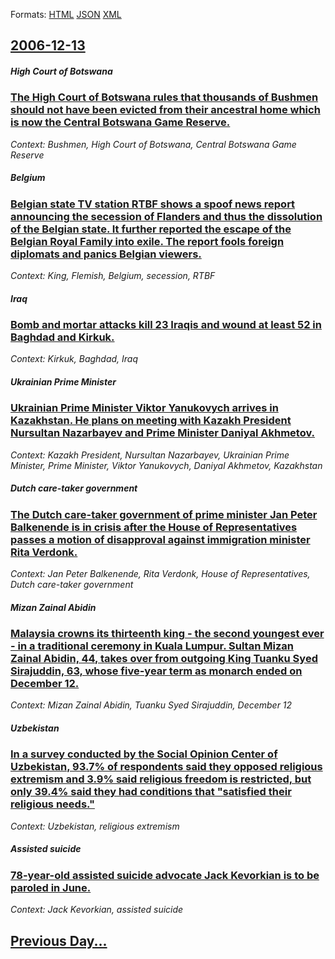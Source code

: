
Formats: [HTML](2006/12/13/index.html)  [JSON](2006/12/13/index.json)  [XML](2006/12/13/index.xml)  

## [2006-12-13](/news/2006/12/13/index.md)

##### High Court of Botswana
### [ The High Court of Botswana rules that thousands of Bushmen should not have been evicted from their ancestral home which is now the Central Botswana Game Reserve. ](/news/2006/12/13/the-high-court-of-botswana-rules-that-thousands-of-bushmen-should-not-have-been-evicted-from-their-ancestral-home-which-is-now-the-central.md)
_Context: Bushmen, High Court of Botswana, Central Botswana Game Reserve_

##### Belgium
### [ Belgian state TV station RTBF shows a spoof news report announcing the secession of Flanders and thus the dissolution of the Belgian state. It further reported the escape of the Belgian Royal Family into exile. The report fools foreign diplomats and panics Belgian viewers. ](/news/2006/12/13/belgian-state-tv-station-rtbf-shows-a-spoof-news-report-announcing-the-secession-of-flanders-and-thus-the-dissolution-of-the-belgian-state.md)
_Context: King, Flemish, Belgium, secession, RTBF_

##### Iraq
### [ Bomb and mortar attacks kill 23 Iraqis and wound at least 52 in Baghdad and Kirkuk. ](/news/2006/12/13/bomb-and-mortar-attacks-kill-23-iraqis-and-wound-at-least-52-in-baghdad-and-kirkuk.md)
_Context: Kirkuk, Baghdad, Iraq_

##### Ukrainian Prime Minister
### [ Ukrainian Prime Minister Viktor Yanukovych arrives in Kazakhstan. He plans on meeting with Kazakh President Nursultan Nazarbayev and Prime Minister Daniyal Akhmetov. ](/news/2006/12/13/ukrainian-prime-minister-viktor-yanukovych-arrives-in-kazakhstan-he-plans-on-meeting-with-kazakh-president-nursultan-nazarbayev-and-prime.md)
_Context: Kazakh President, Nursultan Nazarbayev, Ukrainian Prime Minister, Prime Minister, Viktor Yanukovych, Daniyal Akhmetov, Kazakhstan_

##### Dutch care-taker government
### [ The Dutch care-taker government of prime minister Jan Peter Balkenende is in crisis after the House of Representatives passes a motion of disapproval against immigration minister Rita Verdonk. ](/news/2006/12/13/the-dutch-care-taker-government-of-prime-minister-jan-peter-balkenende-is-in-crisis-after-the-house-of-representatives-passes-a-motion-of-d.md)
_Context: Jan Peter Balkenende, Rita Verdonk, House of Representatives, Dutch care-taker government_

##### Mizan Zainal Abidin
### [ Malaysia crowns its thirteenth king - the second youngest ever - in a traditional ceremony in Kuala Lumpur. Sultan Mizan Zainal Abidin, 44, takes over from outgoing King Tuanku Syed Sirajuddin, 63, whose five-year term as monarch ended on December 12. ](/news/2006/12/13/malaysia-crowns-its-thirteenth-king-the-second-youngest-ever-in-a-traditional-ceremony-in-kuala-lumpur-sultan-mizan-zainal-abidin-44.md)
_Context: Mizan Zainal Abidin, Tuanku Syed Sirajuddin, December 12_

##### Uzbekistan
### [ In a survey conducted by the Social Opinion Center of Uzbekistan, 93.7% of respondents said they opposed religious extremism and 3.9% said religious freedom is restricted, but only 39.4% said they had conditions that "satisfied their religious needs." ](/news/2006/12/13/in-a-survey-conducted-by-the-social-opinion-center-of-uzbekistan-93-7-of-respondents-said-they-opposed-religious-extremism-and-3-9-said.md)
_Context: Uzbekistan, religious extremism_

##### Assisted suicide
### [ 78-year-old assisted suicide advocate Jack Kevorkian is to be paroled in June. ](/news/2006/12/13/78-year-old-assisted-suicide-advocate-jack-kevorkian-is-to-be-paroled-in-june.md)
_Context: Jack Kevorkian, assisted suicide_

## [Previous Day...](/news/2006/12/12/index.md)

